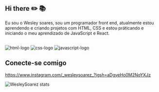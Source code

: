 ## Hi there :pencil2: :books:

Eu sou o Wesley soares, sou um programador front end, atualmente estou aprendendo e criando projetos com HTML, CSS e estou práticando e iniciando o meu aprendizado de JavaScript e React.
<br>
<br>

<img src="https://img.shields.io/badge/HTML5-E34F26?style=for-the-badge&logo=html5&logoColor=white" alt="html-logo" />
<img src="https://img.shields.io/badge/CSS-239120?&style=for-the-badge&logo=css3&logoColor=white" alt="css-logo" />
<img src="https://img.shields.io/badge/JavaScript-F7DF1E?style=for-the-badge&logo=javascript&logoColor=black" alt="javascript-logo" />

## Conecte-se comigo

<a>https://www.instagram.com/_wesleysoarez_?igsh=aDgyeHo0M2NoYXJz

![WesleySoarez stats](https://github-readme-stats.vercel.app/api?username=WesleySoarez)





